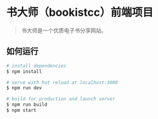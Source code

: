 # 书大师（bookistcc）前端项目

> 书大师是一个优质电子书分享网站。

## 如何运行

```bash
# install dependencies
$ npm install

# serve with hot reload at localhost:3000
$ npm run dev

# build for production and launch server
$ npm run build
$ npm start
```
